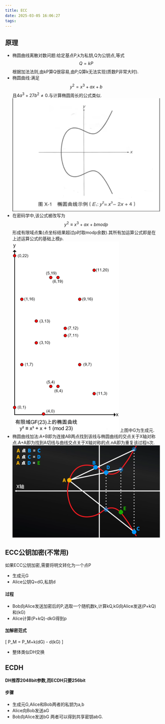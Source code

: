 ```yaml
---
title: ECC
date: 2025-03-05 16:06:27
tags:
---
```

## 原理
* 椭圆曲线离散对数问题:给定基点P,k为私钥,Q为公钥点,等式$$ Q=kP$$根据加法法则,由kP算Q很容易,由P,Q算k无法实现(质数P非常大时).
* 椭圆曲线:满足$$y^2=x^3+ax+b$$且$4a^3+27b^2\neq0$.与计算椭圆周长的公式类似.
![ECCCurve](/source/images/ECC.png)
* 在密码学中,该公式被改写为$$y^2 \equiv x^3+ax+b mod p$$形成有限域点集(点坐标结果超过p时取modp余数).其所有加运算公式即是在上述运算公式的基础上模p.
![limitedECC](/source/images/limitedECC.png)
上图中G为生成元.
* 椭圆曲线加法:A+B即为连接AB两点找到该线与椭圆曲线的交点关于X轴对称点.A+A即为找到A切线与曲线交点关于X轴对称的点.nA即为重复该过程n次.
![ECCPlus](/source/images/ECCPluse.png)
## ECC公钥加密(不常用)
如果ECC公钥加密,需要将明文转化为一个点P
* 生成元G
* Alice公钥Q=dG,私钥d
#### **过程**
* Bob向Alice发送加密后的P,选取一个随机数k,计算kQ,kG向Alice发送(P+kQ)和(kG)
* Alice计算(P+kQ)-dkG得到p
#### 加解密范式
  \[
  P_M = P_M+k(dG) - d(kG)
  \]
* 整体类似DH交换
## ECDH
**DH推荐2048bit参数,而ECDH只要256bit**
#### 步骤
* 生成元G,Alice和Bob两者的私钥为a,b
* Alice向Bob发送aG
* Bob向Alice发送bG
两者可以得到共享密钥abG.
